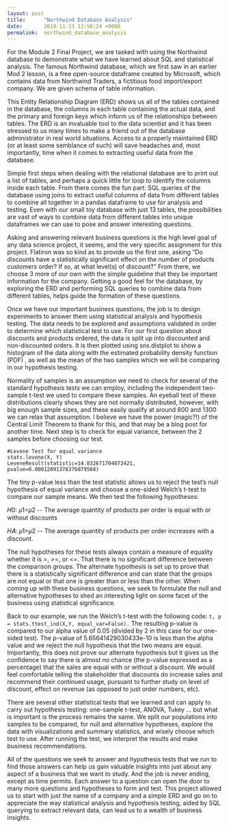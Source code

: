 ```yaml
---
layout: post
title:      "Northwind Database Analysis"
date:       2019-11-13 13:56:24 +0000
permalink:  northwind_database_analysis
---
```


For the Module 2 Final Project, we are tasked with using the Northwind database to demonstrate what we have learned about SQL and statistical analysis.  The famous Northwind database, which we first saw in an earlier Mod 2 lesson, is a free open-source dataframe created by Microsoft, which contains data from Northwind Traders, a fictitious food import/export company.   We are given schema of table information.

This Entity Relationship Diagram (ERD) shows us all of the tables contained in the database, the columns in each table containing the actual data, and the primary and foreign keys which inform us of the relationships between tables.  The ERD is an invaluable tool to the data scientist and it has been stressed to us many times to make a friend out of the database administrator in real world situations.  Access to a  properly maintained ERD (or at least some semblance of such) will save headaches and, most importantly, time when it comes to extracting useful data from the database.  

Simple first steps when dealing with the relational database are to print out a list of tables, and perhaps a quick little for loop to identify the columns inside each table.  From there comes the fun part:  SQL queries of the database using joins to extract useful columns of data from different tables to combine all together in a pandas dataframe to use for analysis and testing.  Even with our small toy database with just 13 tables, the possibilities are vast of ways to combine data from different tables into unique dataframes we can use to pose and answer interesting questions.  

Asking and answering relevant business questions is the high level goal of any data science project, it seems, and the very specific assignment for this project.  Flatiron was so kind as to provide us the first one, asking “Do discounts have a statistically significant effect on the number of products customers order? If so, at what level(s) of discount?”  From there, we choose 3 more of our own with the simple guideline that they be important information for the company.  Getting a good feel for the database, by exploring the ERD and performing SQL queries to combine data from different tables, helps guide the formation of these questions.

Once we have our important business questions, the job is to design experiments to answer them using statistical analysis and hypothesis testing.  The data needs to be explored and assumptions validated in order to determine which statistical test to use.  For our first question about discounts and products ordered, the data is split up into discounted and non-discounted orders. It is then plotted using sns.distplot to show a histogram of the data along with the estimated probability density function (PDF) , as well as the mean of the two samples which we will be comparing in our hypothesis testing.

Normality of samples is an assumption we need to check for several of the standard hypothesis tests we can employ, including the independent two-sample t-test we used to compare these samples.  An eyeball test of these distributions clearly shows they are not normally distributed, however, with big enough sample sizes, and these easily qualify at around 800 and 1300 we can relax that assumption.   I believe we have the power (magic?!) of the Central Limit Theorem to thank for this, and that may be a blog post for another time.  Next step is to check for equal variance, between the 2 samples before choosing our test. 
```
#Levene Test for equal variance
stats.levene(X, Y)
LeveneResult(statistic=14.832671704073421, pvalue=0.00012091378376079568)

```
The tiny p-value less than the test statistic allows us to reject the test’s null hypothesis of equal variance and choose a one-sided Welch’s t-test to compare our sample means.   We then test the following hypotheses:

𝐻0: 𝜇1=𝜇2  -- The average quantity of products per order is equal with or without discounts

𝐻𝐴: 𝜇1>𝜇2  -- The average quantity of products per order increases with a discount.

The null hypotheses for these tests always contain a measure of equality whether it is =, >=, or <=.  That there is no significant difference between the comparison groups.  The alternate hypothesis is set up to prove that there is a statistically significant difference and can state that the groups are not equal or that one is greater than or less than the other.  When coming up with these business questions, we seek to formulate the null and alternative hypotheses to shed an interesting light on some facet of the business using statistical significance.

Back to our example, we run the Welch’s t-test with the following code: ```t, p = stats.ttest_ind(X,Y, equal_var=False).```   The resulting p-value is compared to our alpha value of 0.05 (divided by 2 in this case for our one-sided test).  The p-value of  5.65641429030433e-10 is less than the alpha value and we reject the null hypothesis that the two means are equal.  Importantly, this does not prove our alternate hypothesis but it gives us the confidence to say there is almost no chance (the p-value expressed as a percentage) that the sales are equal with or without a discount.  We would feel comfortable telling the stakeholder that discounts do increase sales and recommend their continued usage, pursuant to further study on level of discount, effect on revenue (as opposed to just order numbers, etc).

There are several other statistical tests that we learned and can apply to carry out hypothesis testing:  one-sample t-test, ANOVA, Tukey ... but what is important is the process remains the same.  We split our populations into samples to be compared, for null and alternative hypotheses, explore the data with visualizations and summary statistics, and wisely choose which test to use.  After running the test, we interpret the results and make business recommendations.

All of the questions we seek to answer and hypothesis tests that we run to find those answers can help us gain valuable insights into just about any aspect of a business that we want to study.  And the job is never ending, except as time permits.  Each answer to a question can open the door to many more questions and hypotheses to form and test. This project allowed us to start with just the name of a company and a simple ERD and go on to appreciate the way statistical analysis and hypothesis testing, aided by SQL querying to extract relevant data, can lead us to a wealth of business insights.  
